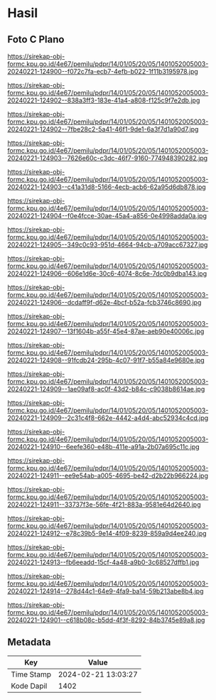 # Hasil

## Foto C Plano

https://sirekap-obj-formc.kpu.go.id/4e67/pemilu/pdpr/14/01/05/20/05/1401052005003-20240221-124900--f072c7fa-ecb7-4efb-b022-1f11b3195978.jpg

https://sirekap-obj-formc.kpu.go.id/4e67/pemilu/pdpr/14/01/05/20/05/1401052005003-20240221-124902--838a3ff3-183e-41a4-a808-f125c9f7e2db.jpg

https://sirekap-obj-formc.kpu.go.id/4e67/pemilu/pdpr/14/01/05/20/05/1401052005003-20240221-124902--7fbe28c2-5a41-46f1-9de1-6a3f7d1a90d7.jpg

https://sirekap-obj-formc.kpu.go.id/4e67/pemilu/pdpr/14/01/05/20/05/1401052005003-20240221-124903--7626e60c-c3dc-46f7-9160-774948390282.jpg

https://sirekap-obj-formc.kpu.go.id/4e67/pemilu/pdpr/14/01/05/20/05/1401052005003-20240221-124903--c41a31d8-5166-4ecb-acb6-62a95d6db878.jpg

https://sirekap-obj-formc.kpu.go.id/4e67/pemilu/pdpr/14/01/05/20/05/1401052005003-20240221-124904--f0e4fcce-30ae-45a4-a856-0e4998adda0a.jpg

https://sirekap-obj-formc.kpu.go.id/4e67/pemilu/pdpr/14/01/05/20/05/1401052005003-20240221-124905--349c0c93-951d-4664-94cb-a709acc67327.jpg

https://sirekap-obj-formc.kpu.go.id/4e67/pemilu/pdpr/14/01/05/20/05/1401052005003-20240221-124906--606e1d6e-30c6-4074-8c6e-7dc0b9dba143.jpg

https://sirekap-obj-formc.kpu.go.id/4e67/pemilu/pdpr/14/01/05/20/05/1401052005003-20240221-124906--dcdaff9f-d62e-4bcf-b52a-fcb3746c8690.jpg

https://sirekap-obj-formc.kpu.go.id/4e67/pemilu/pdpr/14/01/05/20/05/1401052005003-20240221-124907--13f1604b-a55f-45e4-87ae-aeb90e40006c.jpg

https://sirekap-obj-formc.kpu.go.id/4e67/pemilu/pdpr/14/01/05/20/05/1401052005003-20240221-124908--91fcdb24-295b-4c07-91f7-b55a84e9680e.jpg

https://sirekap-obj-formc.kpu.go.id/4e67/pemilu/pdpr/14/01/05/20/05/1401052005003-20240221-124909--1ae09af8-ac0f-43d2-b84c-c9038b8614ae.jpg

https://sirekap-obj-formc.kpu.go.id/4e67/pemilu/pdpr/14/01/05/20/05/1401052005003-20240221-124909--2c31c4f8-662e-4442-a4d4-abc52934c4cd.jpg

https://sirekap-obj-formc.kpu.go.id/4e67/pemilu/pdpr/14/01/05/20/05/1401052005003-20240221-124910--6eefe360-e48b-411e-a91a-2b07a695c11c.jpg

https://sirekap-obj-formc.kpu.go.id/4e67/pemilu/pdpr/14/01/05/20/05/1401052005003-20240221-124911--ee9e54ab-a005-4695-be42-d2b22b966224.jpg

https://sirekap-obj-formc.kpu.go.id/4e67/pemilu/pdpr/14/01/05/20/05/1401052005003-20240221-124911--33737f3e-56fe-4f21-883a-9581e64d2640.jpg

https://sirekap-obj-formc.kpu.go.id/4e67/pemilu/pdpr/14/01/05/20/05/1401052005003-20240221-124912--e78c39b5-9e14-4f09-8239-859a9d4ee240.jpg

https://sirekap-obj-formc.kpu.go.id/4e67/pemilu/pdpr/14/01/05/20/05/1401052005003-20240221-124913--fb6eeadd-15cf-4a48-a9b0-3c68527dffb1.jpg

https://sirekap-obj-formc.kpu.go.id/4e67/pemilu/pdpr/14/01/05/20/05/1401052005003-20240221-124914--278d44c1-64e9-4fa9-ba14-59b213abe8b4.jpg

https://sirekap-obj-formc.kpu.go.id/4e67/pemilu/pdpr/14/01/05/20/05/1401052005003-20240221-124901--c618b08c-b5dd-4f3f-8292-84b3745e89a8.jpg


## Metadata

| Key        | Value               |
| ---------- | ------------------- |
| Time Stamp | 2024-02-21 13:03:27 |
| Kode Dapil | 1402                |



